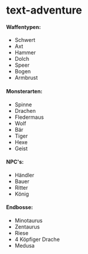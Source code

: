 # text-adventure

#### **Waffentypen**:
- Schwert
- Axt
- Hammer
- Dolch
- Speer
- Bogen
- Armbrust

#### **Monsterarten**:
- Spinne
- Drachen
- Fledermaus
- Wolf
- Bär
- Tiger
- Hexe
- Geist 

#### **NPC's:**
- Händler
- Bauer
- Ritter
- König

#### **Endbosse**:
- Minotaurus
- Zentaurus
- Riese
- 4 Köpfiger Drache
- Medusa